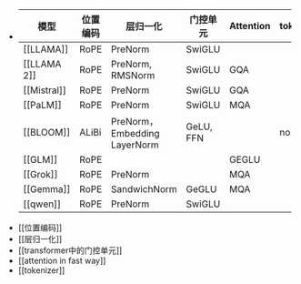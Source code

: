- |模型 | 位置编码|层归一化| 门控单元| Attention|  tokenizer| MoE|
  |---    |---------|--------| ----------|-----------|----|---|
  | [[LLAMA]] |RoPE| PreNorm| SwiGLU| | |
  | [[LLAMA 2]] |RoPE| PreNorm, RMSNorm| SwiGLU|GQA||no|
  | [[Mistral]] |RoPE| PreNorm| SwiGLU| GQA||no|
  | [[PaLM]] |RoPE|PreNorm| SwiGLU| MQA||no|
  |[[BLOOM]]|ALiBi|PreNorm，Embedding LayerNorm|GeLU, FFN||no|
  |[[GLM]]|RoPE|||GEGLU||no|
  | [[Grok]] |RoPE|PreNorm||MQA||yes||
  |[[Gemma]]|RoPE| SandwichNorm| GeGLU|MQA||no|
  |[[qwen]]|RoPE|PreNorm|SwiGLU|||no|
- [[位置编码]]
- [[层归一化]]
- [[transformer中的门控单元]]
- [[attention in fast way]]
- [[tokenizer]]